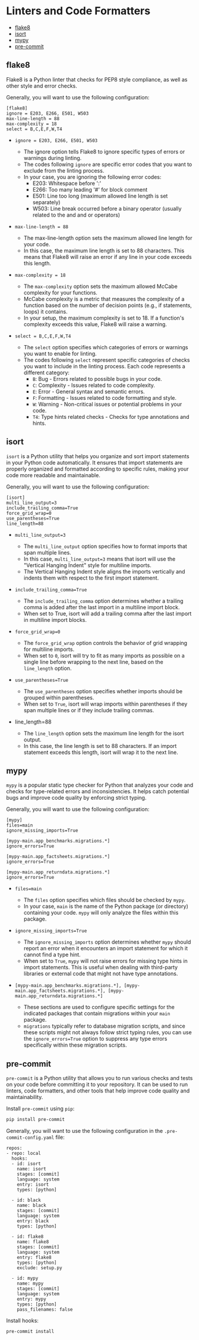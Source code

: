 # Linters and Code Formatters

- [flake8](#flake)
- [isort](#isort)
- [mypy](#mype)
- [pre-commit](#pre-commit)

## <a name="flake">flake8</a>

Flake8 is a Python linter that checks for PEP8 style compliance, as well as
other style and error checks.

Generally, you will want to use the following configuration:

```text
[flake8]
ignore = E203, E266, E501, W503
max-line-length = 88
max-complexity = 18
select = B,C,E,F,W,T4
```

- `ignore = E203, E266, E501, W503`

    - The ignore option tells Flake8 to ignore specific types of errors or warnings during linting.
    - The codes following `ignore` are specific error codes that you want to exclude from the linting process.
    - In your case, you are ignoring the following error codes:
        - E203: Whitespace before ':'
        - E266: Too many leading '#' for block comment
        - E501: Line too long (maximum allowed line length is set separately)
        - W503: Line break occurred before a binary operator (usually related to the and and or operators)

- `max-line-length = 88`

    - The max-line-length option sets the maximum allowed line length for your code.
    - In this case, the maximum line length is set to 88 characters. This means that Flake8 will raise an error if any line in your code exceeds this length.

- `max-complexity = 18`

    - The `max-complexity` option sets the maximum allowed McCabe complexity for your functions.
    - McCabe complexity is a metric that measures the complexity of a function based on the number of decision points (e.g., if statements, loops) it contains.
    - In your setup, the maximum complexity is set to 18. If a function's complexity exceeds this value, Flake8 will raise a warning.

- `select = B,C,E,F,W,T4`

    - The `select` option specifies which categories of errors or warnings you want to enable for linting.
    - The codes following `select` represent specific categories of checks you want to include in the linting process. Each code represents a different category:
        - `B`: Bug - Errors related to possible bugs in your code.
        - `C`: Complexity - Issues related to code complexity.
        - `E`: Error - General syntax and semantic errors.
        - `F`: Formatting - Issues related to code formatting and style.
        - `W`: Warning - Non-critical issues or potential problems in your code.
        - `T4`: Type hints related checks - Checks for type annotations and hints.

## <a name="isort">isort</a>

`isort` is a Python utility that helps you organize and sort import statements in your Python code automatically. It ensures that import statements are properly organized and formatted according to specific rules, making your code more readable and maintainable.

Generally, you will want to use the following configuration:

```text
[isort]
multi_line_output=3
include_trailing_comma=True
force_grid_wrap=0
use_parentheses=True
line_length=88
```

- `multi_line_output=3`
    - The `multi_line_output` option specifies how to format imports that span multiple lines.
    - In this case, `multi_line_output=3` means that isort will use the "Vertical Hanging Indent" style for multiline imports.
    - The Vertical Hanging Indent style aligns the imports vertically and indents them with respect to the first import statement.

- `include_trailing_comma=True`
    - The `include_trailing_comma` option determines whether a trailing comma is added after the last import in a multiline import block.
    - When set to True, isort will add a trailing comma after the last import in multiline import blocks.

- `force_grid_wrap=0`
    - The `force_grid_wrap` option controls the behavior of grid wrapping for multiline imports.
    - When set to `0`, isort will try to fit as many imports as possible on a single line before wrapping to the next line, based on the `line_length` option.

- `use_parentheses=True`
    - The `use_parentheses` option specifies whether imports should be grouped within parentheses.
    - When set to `True`, isort will wrap imports within parentheses if they span multiple lines or if they include trailing commas.

- line_length=88
    - The `line_length` option sets the maximum line length for the isort output.
    - In this case, the line length is set to 88 characters. If an import statement exceeds this length, isort will wrap it to the next line.

## <a name="mypy">mypy</a>

`mypy` is a popular static type checker for Python that analyzes your code and checks for type-related errors and inconsistencies. It helps catch potential bugs and improve code quality by enforcing strict typing.

Generally, you will want to use the following configuration:

```text
[mypy]
files=main
ignore_missing_imports=True

[mypy-main.app_benchmarks.migrations.*]
ignore_errors=True

[mypy-main.app_factsheets.migrations.*]
ignore_errors=True

[mypy-main.app_returndata.migrations.*]
ignore_errors=True
```

- `files=main`
    - The `files` option specifies which files should be checked by `mypy`.
    - In your case, `main` is the name of the Python package (or directory) containing your code. `mypy` will only analyze the files within this package.

- `ignore_missing_imports=True`
    - The `ignore_missing_imports` option determines whether `mypy` should report an error when it encounters an import statement for which it cannot find a type hint.
    - When set to `True`, `mypy` will not raise errors for missing type hints in import statements. This is useful when dealing with third-party libraries or external code that might not have type annotations.

- `[mypy-main.app_benchmarks.migrations.*], [mypy-main.app_factsheets.migrations.*], [mypy-main.app_returndata.migrations.*]`
    - These sections are used to configure specific settings for the indicated packages that contain migrations within your `main` package.
    - `migrations` typically refer to database migration scripts, and since these scripts might not always follow strict typing rules, you can use the `ignore_errors=True` option to suppress any type errors specifically within these migration scripts.

## <a name="pre-commit">pre-commit</a>

`pre-commit` is a Python utility that allows you to run various checks and tests on your code before committing it to your repository. It can be used to run linters, code formatters, and other tools that help improve code quality and maintainability.

Install `pre-commit` using `pip`:

```bash
pip install pre-commit
```

Generally, you will want to use the following configuration in the `.pre-commit-config.yaml` file:

```text
repos:
- repo: local
  hooks:
  - id: isort
    name: isort
    stages: [commit]
    language: system
    entry: isort
    types: [python]

  - id: black
    name: black
    stages: [commit]
    language: system
    entry: black
    types: [python]

  - id: flake8
    name: flake8
    stages: [commit]
    language: system
    entry: flake8
    types: [python]
    exclude: setup.py

  - id: mypy
    name: mypy
    stages: [commit]
    language: system
    entry: mypy
    types: [python]
    pass_filenames: false
```

Install hooks:

```bash
pre-commit install
```